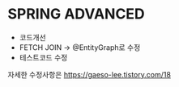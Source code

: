 # SPRING ADVANCED

- 코드개선
- FETCH JOIN -> @EntityGraph로 수정
- 테스트코드 수정

자세한 수정사항은
https://gaeso-lee.tistory.com/18
